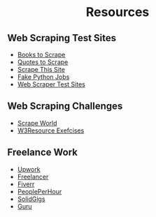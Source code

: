 <div align="center">

# Resources

</div>




## Web Scraping Test Sites

- [Books to Scrape](http://books.toscrape.com/)
- [Quotes to Scrape](http://quotes.toscrape.com/)
- [Scrape This Site](https://www.scrapethissite.com/)
- [Fake Python Jobs](https://realpython.github.io/fake-jobs/)
- [Web Scraper Test Sites](https://webscraper.io/test-sites)

## Web Scraping Challenges

- [Scrape World](https://scrape.world/)
- [W3Resource Exefcises](https://www.w3resource.com/python-exercises/BeautifulSoup/index.php)


## Freelance Work

- [Upwork](https://www.upwork.com)
- [Freelancer](https://www.freelancer.com/)
- [Fiverr](https://www.fiverr.com/)
- [PeoplePerHour](https://www.peopleperhour.com/)
- [SolidGigs](https://solidgigs.com/)
- [Guru](https://www.guru.com/)

